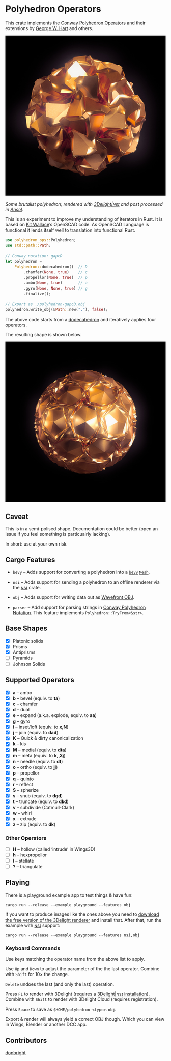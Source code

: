 # Polyhedron Operators

This crate implements the [Conway Polyhedron
Operators](http://en.wikipedia.org/wiki/Conway_polyhedron_notation)
and their extensions by [George W. Hart](http://www.georgehart.com/)
and others.

![Some brutalist Polyhedron, rendered with 3Delight|ɴsɪ](polyhedron.jpg)

*Some brutalist polyhedron; rendered with
[3Delight|ɴsɪ](https://www.3delight.com) and post processed in
[Ansel](https://ansel.photos/).*

This is an experiment to improve my understanding of iterators in Rust.
It is based on [Kit Wallace](http://kitwallace.tumblr.com/tagged/conway)’s
OpenSCAD code. As OpenSCAD Language is functional it lends itself well to
translation into functional Rust.

```rust
use polyhedron_ops::Polyhedron;
use std::path::Path;

// Conway notation: gapcD
let polyhedron =
    Polyhedron::dodecahedron()  // D
        .chamfer(None, true)    // c
        .propellor(None, true)  // p
        .ambo(None, true)       // a
        .gyro(None, None, true) // g
        .finalize();

// Export as ./polyhedron-gapcD.obj
polyhedron.write_obj(&Path::new("."), false);
```

The above code starts from a
[dodecahedron](https://en.wikipedia.org/wiki/Dodecahedron) and
iteratively applies four operators.

The resulting shape is shown below.

![A polyhedron](gapcD.jpg)

## Caveat

This is in a semi-polised shape. Documentation could be better (open an issue
if you feel something is particualrly lacking).

In short: use at your own risk.

## Cargo Features

* `bevy` – Adds support for converting a polyhedron into a
  [`bevy`](https://bevyengine.org/)
  [`Mesh`](https://docs.rs/bevy/latest/bevy/render/mesh/struct.Mesh.html).

* `nsi`  – Adds support for sending a polyhedron to an offline renderer
  via the [ɴsɪ](https://crates.io/crates/nsi/) crate.

* `obj`  – Adds support for writing data out as
  [Wavefront OBJ](https://en.wikipedia.org/wiki/Wavefront_.obj_file).

* `parser` – Add support for parsing strings in
  [Conway Polyhedron Notation](https://en.wikipedia.org/wiki/Conway_polyhedron_notation).
  This feature implements `Polyhedron::TryFrom<&str>`.

## Base Shapes

* [x] Platonic solids
* [x] Prisms
* [x] Antiprisms
* [ ] Pyramids
* [ ] Johnson Solids

## Supported Operators

* [x] **a** – ambo
* [x] **b** – bevel (equiv. to **ta**)
* [x] **c** – chamfer
* [x] **d** – dual
* [x] **e** – expand (a.k.a. explode, equiv. to **aa**)
* [x] **g** – gyro
* [x] **i** – inset/loft (equiv. to **x,N**)
* [x] **j** – join (equiv. to **dad**)
* [x] **K** – Quick & dirty canonicalization
* [x] **k** – kis
* [x] **M** – medial (equiv. to **dta**)
* [x] **m** – meta (equiv. to **k,,3j**)
* [x] **n** – needle (equiv. to **dt**)
* [x] **o** – ortho (equiv. to **jj**)
* [x] **p** – propellor
* [x] **q** – quinto
* [x] **r** – reflect
* [x] **S** – spherize
* [x] **s** – snub (equiv. to **dgd**)
* [x] **t** – truncate (equiv. to **dkd**)
* [x] **v** – subdivide (Catmull-Clark)
* [x] **w** – whirl
* [x] **x** – extrude
* [x] **z** – zip (equiv. to **dk**)

### Other Operators

* [ ] **H** – hollow (called ‘intrude’ in Wings3D)
* [ ] **h** – hexpropellor
* [ ] **l** – stellate
* [ ] **?** – triangulate

## Playing

There is a playground example app to test things & have fun:

```text
cargo run --release --example playground --features obj
```

If you want to produce images like the ones above you need to
[download the free version of the 3Delight renderer](https://www.3delight.com/download)
and install that. After that, run the example with
[ɴsɪ](https://crates.io/crates/nsi/) support:

```text
cargo run --release --example playground --features nsi,obj
```

### Keyboard Commands

Use keys matching the operator name from the above list to apply.

Use `Up` and `Down` to adjust the parameter of the the last operator.
Combine with `Shift` for 10× the change.

`Delete` undoes the last (and only the last) operation.

Press `F1` to render with 3Delight (requires a [3Delight|ɴsɪ
installation](https://www.3delight.com/download)).
Combine with `Shift` to render with 3Delight Cloud (requires registration).

Press `Space` to save as `$HOME/polyhedron-<type>.obj`.

Export & render will always yield a correct OBJ though. Which you can
view in Wings, Blender or another DCC app.

## Contributors

[donbright](https://github.com/donbright)
